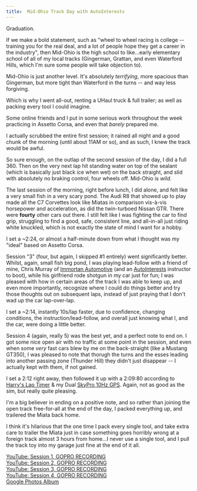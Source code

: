 ```yaml
---
title:  Mid-Ohio Track Day with AutoInterests
---
```


Graduation.

If we make a bold statement, such as "wheel to wheel racing is college -- training you for the real deal, and a lot of people hope they get a career in the industry", then Mid-Ohio is the high school to like...early elementary school of all of my local tracks (Gingerman, Grattan, and even Waterford Hills, which I'm sure some people will take objection to).

Mid-Ohio is just another level. It's absolutely _terrifying_, more spacious than Gingerman, but more tight than Waterford in the turns -- and way less forgiving.

Which is why I went all-out, renting a UHaul truck & full trailer; as well as packing every tool I could imagine.

Some online friends and I put in some serious work throughout the week practicing in Assetto Corsa, and even that _barely_ prepared me.

I actually scrubbed the entire first session; it rained all night and a good chunk of the morning (until about 11AM or so), and as such, I knew the track would be awful.

So sure enough, on the outlap of the second session of the day, I did a full 360. Then on the very next lap hit standing water on top of the sealant (which is basically just black ice when wet) on the back straight, and slid with absolutely no braking control, four wheels off. Mid-Ohio is _wild_.

The last session of the morning, right before lunch, I did alone, and felt like a very small fish in a very scary pond. The Audi R8 that showed up to play made all the C7 Corvettes look like Miatas in comparison vis-à-vis horsepower and acceleration, as did the twin-turboed Nissan GTR. There were **fourty** other cars out there. I still felt like I was fighting the car to find grip, struggling to find a good, safe, consistent line, and all-in-all just riding white knuckled, which is not exactly the state of mind I want for a hobby. 

I set a ~2:24, or almost a half-minute down from what I thought was my "ideal" based on Assetto Corsa.

Session "3" (four, but again, I skipped #1 entirely) went significantly better. Whilst, again, small fish big pond, I was playing lead-follow with a friend of mine, Chris Murray of [Immortan Automotive](https://www.facebook.com/ImmortanAutomotive/) (and an [AutoInterests](https://autointerests.com/) instructor to boot), while his girlfriend rode shotgun in my car just for fun; I was pleased with how in certain areas of the track I was able to keep up, and even more importantly, recognize where I could do things better and try those thoughts out on subsequent laps, instead of just praying that I don't wad up the car lap-over-lap. 

I set a ~2:14, instantly 10s/lap faster, due to confidence, changing conditions, the instruction/lead-follow, and overall just knowing what I, and the car, were doing a little better. 

Session 4 (again, really 5) was the best yet, and a perfect note to end on. I got some nice open air with no traffic at some point in the session, and even when some *very* fast cars blew by me on the back-straight (like a Mustang GT350), I was pleased to note that thorugh the turns and the esses leading into another passing zone (Thunder Hill) they didn't just disappear -- I actually kept with them, if not gained.

I set a 2:12 right away, then followed it up with a 2:09:80 according to [Harry's Lap Timer](https://www.gps-laptimer.de/) & my Dual [SkyPro 10Hz GPS](https://www.amazon.com/Dual-Electronics-XGPS160-Multipurpose-Augmentation/dp/B00E65TNYE/ref=asc_df_B00E65TNYE/?tag=hyprod-20&linkCode=df0&hvadid=312195761225&hvpos=&hvnetw=g&hvrand=5866844427044894088&hvpone=&hvptwo=&hvqmt=&hvdev=c&hvdvcmdl=&hvlocint=&hvlocphy=9053228&hvtargid=pla-456578265568&psc=1). Again, not as good as the sim, but really quite pleasing.

I'm a big believer in ending on a positive note, and so rather than joining the open track free-for-all at the end of the day, I packed everything up, and trailered the Miata back home. 

I think it's hilarious that the one time I pack every single tool, and take extra care to trailer the Miata just in case something goes horribly wrong at a foreign track almost 3 hours from home...I never use a single tool, and I pull the track toy into my garage just fine at the end of it all.

<a href="https://www.youtube.com/watch?v=AZ8Lss-J6ZA" class="fas fa-sd-card fab-override fab-post-override"></a><a href="https://www.youtube.com/watch?v=AZ8Lss-J6ZA"> YouTube: Session 1, GOPRO RECORDING</a>  
<a href="https://www.youtube.com/watch?v=_IdHzR2Jg8Q" class="fas fa-sd-card fab-override fab-post-override"></a><a href="https://www.youtube.com/watch?v=_IdHzR2Jg8Q"> YouTube: Session 2, GOPRO RECORDING</a>  
<a href="https://www.youtube.com/watch?v=zfq3Y7vcxAU" class="fas fa-sd-card fab-override fab-post-override"></a><a href="https://www.youtube.com/watch?v=zfq3Y7vcxAU"> YouTube: Session 3, GOPRO RECORDING</a>  
<a href="https://www.youtube.com/watch?v=k08B0ksVdVI" class="fas fa-sd-card fab-override fab-post-override"></a><a href="https://www.youtube.com/watch?v=k08B0ksVdVI"> YouTube: Session 4, GOPRO RECORDING</a>  
<a href="https://photos.google.com/share/AF1QipOUgPLRANT0Yo-J3wWfNn7BIl2hyllCJJAKgh4hIYd7cr24OLYmbcWrFTisjorc3w?key=NUxnNEt0a25aUVRSdzByWGgycHN3ems5WUUzeG9R" class="far fa-image fab-override fab-post-override"></a><a href="https://photos.google.com/share/AF1QipOUgPLRANT0Yo-J3wWfNn7BIl2hyllCJJAKgh4hIYd7cr24OLYmbcWrFTisjorc3w?key=NUxnNEt0a25aUVRSdzByWGgycHN3ems5WUUzeG9R"> Google Photos Album</a>